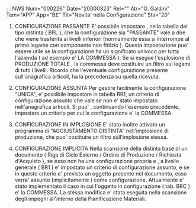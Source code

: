  :  : NWS Num="000226" Date="20000323" Rel="" Atr="G. Galdini" Tem="APP" App="B£" Tit="Novita' nella Configurazione" Sts="20"

1) CONFIGURAZIONE PASSANTE
E' possibile impostare , nella tabella del tipo distinta ( BRL ), che la configurazione sia "PASSANTE" vale a dire che viene trasferita ai livelli inferiori (normalmente essa si interrompe al
primo legame con componente non fittizio ).
Questa impostazione puo' essere utile se la configurazione ha un significato univoco per tutta l'azienda ( ad esempio e' LA COMMESSA ).
Se si esegue l'esplosione di PRODUZIONE TOTALE , la commessa deve costituire un filtro sui legami di tutti i livelli.
Ricordo che l'eventuale configurazione presente sull'anagrafica articoli, ha la precedenza su quella ricevuta.

2) CONFIGURAZIONE ASSUNTA
Per gestire facilmente la configurazione "UNICA", e' possibile impostare in tabella BR1, un criterio di configurazione assunto che vale se non e' stato impostato nell'anagrafica articoli.
Si puo' , continuando l'esempio precedente, impostare un criterio per cui la configurazione e' la COMMESSA.

3) CONFIGURAZIONE IN IMPLOSIONE
E' stato inoltre attivato un programma di "AGGIUSTAMENTO  DISTINTA" nell'implosione di produzione,
che puo' costituire un filtro sull'implosione stessa.

4) CONFIGURAZIONE IMPLICITA
Nella scansione della distinta base di un documento ( Riga di Ciclo Esterno / Ordine di  Produzione
/ Richiesta d'Acquisto ), se esso non ha una configurazione propria e , a livello generale ( BR1 )
e' impostato un criterio di configurazione assunto, e se in questo criterio e' previsto un oggetto
presente nel documento, esso verra' assunto (implicitamente ) come configurazione.
Attualmente e' stato implementato il caso in cui l'oggetto in configurazione ( tab. BRC ) e' la COMMESSA.
La stessa modifica e' stata eseguita nella scansione degli impegni all'interno della Pianificazione
Materiali.



